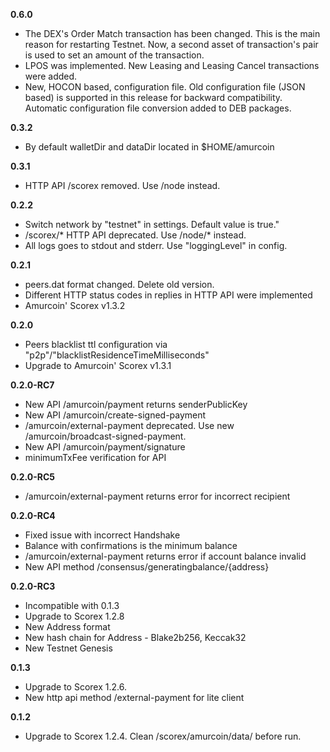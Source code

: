 **0.6.0**

* The DEX's Order Match transaction has been changed. This is the main reason for restarting Testnet. Now, a second asset of transaction's pair is used to set an amount of the transaction.
* LPOS was implemented. New Leasing and Leasing Cancel transactions were added.
* New, HOCON based, configuration file. Old configuration file (JSON based) is supported in this release for backward compatibility. Automatic configuration file conversion added to DEB packages.

**0.3.2**

* By default walletDir and dataDir located in $HOME/amurcoin

**0.3.1**

* HTTP API /scorex removed. Use /node instead.

**0.2.2**

* Switch network by "testnet" in settings. Default value is true."
* /scorex/* HTTP API deprecated. Use /node/* instead.
* All logs goes to stdout and stderr. Use "loggingLevel" in config. 

**0.2.1**

* peers.dat format changed. Delete old version.
* Different HTTP status codes in replies in HTTP API were implemented
* Amurcoin' Scorex v1.3.2

**0.2.0**

* Peers blacklist ttl configuration via "p2p"/"blacklistResidenceTimeMilliseconds"
* Upgrade to Amurcoin' Scorex v1.3.1

**0.2.0-RC7**

* New API /amurcoin/payment returns senderPublicKey
* New API /amurcoin/create-signed-payment
* /amurcoin/external-payment deprecated. 
  Use new /amurcoin/broadcast-signed-payment.
* New API /amurcoin/payment/signature
* minimumTxFee verification for API

**0.2.0-RC5**

* /amurcoin/external-payment returns error for incorrect recipient

**0.2.0-RC4**

* Fixed issue with incorrect Handshake
* Balance with confirmations is the minimum balance
* /amurcoin/external-payment returns error if account balance invalid
* New API method /consensus/generatingbalance/{address}

**0.2.0-RC3**

* Incompatible with 0.1.3
* Upgrade to Scorex 1.2.8
* New Address format
* New hash chain for Address - Blake2b256, Keccak32
* New Testnet Genesis

**0.1.3**

* Upgrade to Scorex 1.2.6.
* New http api method /external-payment for lite client

**0.1.2**

* Upgrade to Scorex 1.2.4. Clean /scorex/amurcoin/data/ before run.
